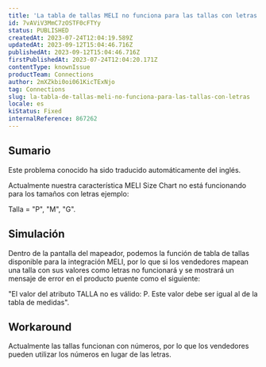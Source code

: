 ```yaml
---
title: 'La tabla de tallas MELI no funciona para las tallas con letras'
id: 7vAViV3MmC7zOSTF0cFTYy
status: PUBLISHED
createdAt: 2023-07-24T12:04:19.589Z
updatedAt: 2023-09-12T15:04:46.716Z
publishedAt: 2023-09-12T15:04:46.716Z
firstPublishedAt: 2023-07-24T12:04:20.171Z
contentType: knownIssue
productTeam: Connections
author: 2mXZkbi0oi061KicTExNjo
tag: Connections
slug: la-tabla-de-tallas-meli-no-funciona-para-las-tallas-con-letras
locale: es
kiStatus: Fixed
internalReference: 867262
---
```


## Sumario

<div class="alert alert-info">
  <p>Este problema conocido ha sido traducido automáticamente del inglés.</p>
</div>



Actualmente nuestra característica MELI Size Chart no está funcionando para los tamaños con letras ejemplo:

Talla = "P", "M", "G".


##

## Simulación



Dentro de la pantalla del mapeador, podemos la función de tabla de tallas disponible para la integración MELI, por lo que si los vendedores mapean una talla con sus valores como letras no funcionará y se mostrará un mensaje de error en el producto puente como el siguiente:

"El valor del atributo TALLA no es válido: P. Este valor debe ser igual al de la tabla de medidas".


##

## Workaround



Actualmente las tallas funcionan con números, por lo que los vendedores pueden utilizar los números en lugar de las letras.





